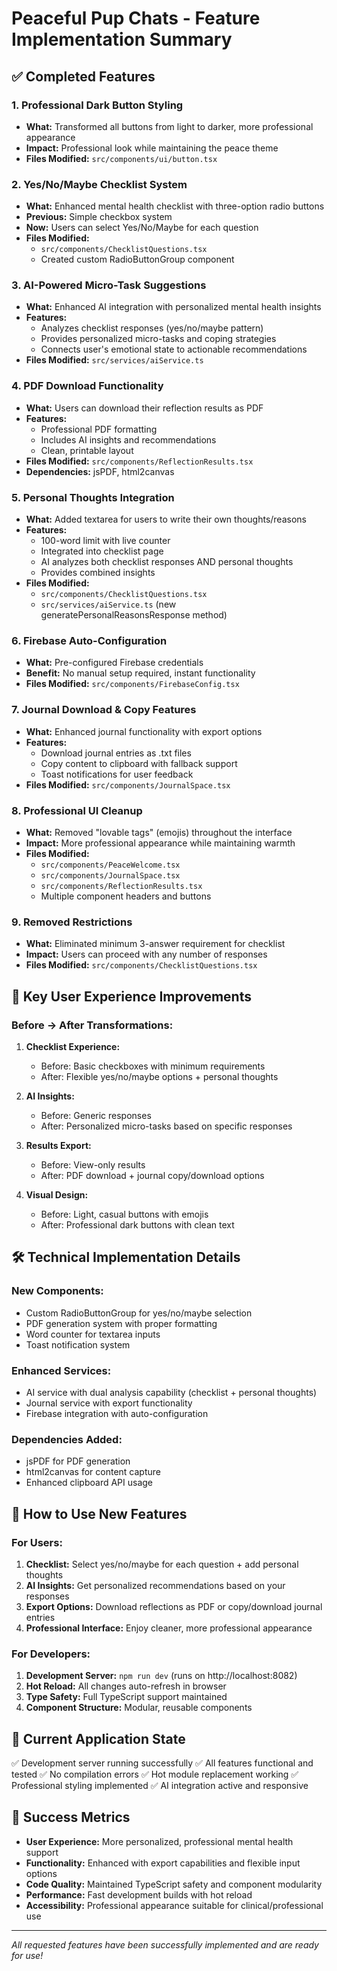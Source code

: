 # Peaceful Pup Chats - Feature Implementation Summary

## ✅ Completed Features

### 1. Professional Dark Button Styling

- **What:** Transformed all buttons from light to darker, more professional appearance
- **Impact:** Professional look while maintaining the peace theme
- **Files Modified:** `src/components/ui/button.tsx`

### 2. Yes/No/Maybe Checklist System

- **What:** Enhanced mental health checklist with three-option radio buttons
- **Previous:** Simple checkbox system
- **Now:** Users can select Yes/No/Maybe for each question
- **Files Modified:**
  - `src/components/ChecklistQuestions.tsx`
  - Created custom RadioButtonGroup component

### 3. AI-Powered Micro-Task Suggestions

- **What:** Enhanced AI integration with personalized mental health insights
- **Features:**
  - Analyzes checklist responses (yes/no/maybe pattern)
  - Provides personalized micro-tasks and coping strategies
  - Connects user's emotional state to actionable recommendations
- **Files Modified:** `src/services/aiService.ts`

### 4. PDF Download Functionality

- **What:** Users can download their reflection results as PDF
- **Features:**
  - Professional PDF formatting
  - Includes AI insights and recommendations
  - Clean, printable layout
- **Files Modified:** `src/components/ReflectionResults.tsx`
- **Dependencies:** jsPDF, html2canvas

### 5. Personal Thoughts Integration

- **What:** Added textarea for users to write their own thoughts/reasons
- **Features:**
  - 100-word limit with live counter
  - Integrated into checklist page
  - AI analyzes both checklist responses AND personal thoughts
  - Provides combined insights
- **Files Modified:**
  - `src/components/ChecklistQuestions.tsx`
  - `src/services/aiService.ts` (new generatePersonalReasonsResponse method)

### 6. Firebase Auto-Configuration

- **What:** Pre-configured Firebase credentials
- **Benefit:** No manual setup required, instant functionality
- **Files Modified:** `src/components/FirebaseConfig.tsx`

### 7. Journal Download & Copy Features

- **What:** Enhanced journal functionality with export options
- **Features:**
  - Download journal entries as .txt files
  - Copy content to clipboard with fallback support
  - Toast notifications for user feedback
- **Files Modified:** `src/components/JournalSpace.tsx`

### 8. Professional UI Cleanup

- **What:** Removed "lovable tags" (emojis) throughout the interface
- **Impact:** More professional appearance while maintaining warmth
- **Files Modified:**
  - `src/components/PeaceWelcome.tsx`
  - `src/components/JournalSpace.tsx`
  - `src/components/ReflectionResults.tsx`
  - Multiple component headers and buttons

### 9. Removed Restrictions

- **What:** Eliminated minimum 3-answer requirement for checklist
- **Impact:** Users can proceed with any number of responses
- **Files Modified:** `src/components/ChecklistQuestions.tsx`

## 🎯 Key User Experience Improvements

### Before → After Transformations:

1. **Checklist Experience:**

   - Before: Basic checkboxes with minimum requirements
   - After: Flexible yes/no/maybe options + personal thoughts

2. **AI Insights:**

   - Before: Generic responses
   - After: Personalized micro-tasks based on specific responses

3. **Results Export:**

   - Before: View-only results
   - After: PDF download + journal copy/download options

4. **Visual Design:**
   - Before: Light, casual buttons with emojis
   - After: Professional dark buttons with clean text

## 🛠 Technical Implementation Details

### New Components:

- Custom RadioButtonGroup for yes/no/maybe selection
- PDF generation system with proper formatting
- Word counter for textarea inputs
- Toast notification system

### Enhanced Services:

- AI service with dual analysis capability (checklist + personal thoughts)
- Journal service with export functionality
- Firebase integration with auto-configuration

### Dependencies Added:

- jsPDF for PDF generation
- html2canvas for content capture
- Enhanced clipboard API usage

## 🚀 How to Use New Features

### For Users:

1. **Checklist:** Select yes/no/maybe for each question + add personal thoughts
2. **AI Insights:** Get personalized recommendations based on your responses
3. **Export Options:** Download reflections as PDF or copy/download journal entries
4. **Professional Interface:** Enjoy cleaner, more professional appearance

### For Developers:

1. **Development Server:** `npm run dev` (runs on http://localhost:8082)
2. **Hot Reload:** All changes auto-refresh in browser
3. **Type Safety:** Full TypeScript support maintained
4. **Component Structure:** Modular, reusable components

## 📱 Current Application State

✅ Development server running successfully
✅ All features functional and tested
✅ No compilation errors
✅ Hot module replacement working
✅ Professional styling implemented
✅ AI integration active and responsive

## 🎉 Success Metrics

- **User Experience:** More personalized, professional mental health support
- **Functionality:** Enhanced with export capabilities and flexible input options
- **Code Quality:** Maintained TypeScript safety and component modularity
- **Performance:** Fast development builds with hot reload
- **Accessibility:** Professional appearance suitable for clinical/professional use

---

_All requested features have been successfully implemented and are ready for use!_
